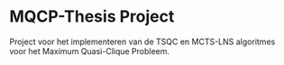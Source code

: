 # MQCP-Thesis Project

Project voor het implementeren van de TSQC en MCTS-LNS algoritmes voor het Maximum Quasi-Clique Probleem.